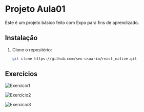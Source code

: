 # Projeto Aula01

Este é um projeto básico feito com Expo para fins de aprendizado.

## Instalação

1. Clone o repositório:
   ```bash
   git clone https://github.com/seu-usuario/react_native.git

## Exercícios

![Exercício1](https://iili.io/3qTZD0b.png)

![Exercício2](https://iili.io/3qTmmCP.png)

![Exercício3](https://iili.io/3qTyYOv.png)